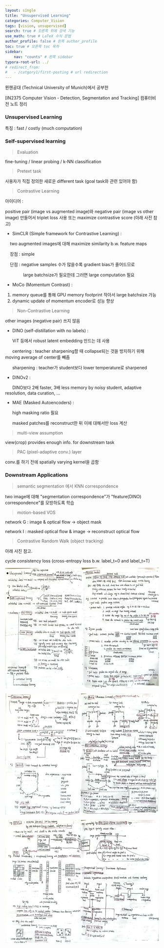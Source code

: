 ```yaml
---
layout: single
title: "Unsupervised Learning"
categories: Computer_Vision
tags: [vision, unsupervised]
search: true # 오른쪽 위에 검색 기능
use_math: true # LaTeX 수식 문법
author_profile: false # 왼쪽 author_profile
toc: true # 오른쪽 toc 목차
sidebar:
    nav: "counts" # 왼쪽 sidebar
typora-root-url: ../
# redirect_from:
#   - /catgory1/first-posting # url redirection
---
```




뮌헨공대 (Technical University of Munich)에서 공부한 

[IN2375 Computer Vision - Detection, Segmentation and Tracking]
컴퓨터비전 노트 정리

### Unsupervised Learning

특징 : fast / costly (much computation)

### Self-supervised learning

>  Evaluation

fine-tuning / linear probing / k-NN classification

> Pretext task

사용자가 직접 정의한 새로운 different task (goal task와 관련 있어야 함)

> Contrastive Learning

아이디어 : 

positive pair (image vs augmented image)와 negative pair (image vs other image) 만들어서 triplet loss 사용 또는 maximize contrastive score (아래 사진 참고)

- SimCLR (Simple framework for Contrastive Learning) :

&nbsp; &nbsp; two augmented images에 대해 maximize similarity b.w. feature maps

&nbsp; &nbsp; 장점 : simple

&nbsp; &nbsp; 단점 : negative samples 수가 많을수록 gradient bias가 줄어드므로 

&nbsp; &nbsp; &nbsp;  &nbsp;  &nbsp;  &nbsp;  &nbsp; large batchsize가 필요한데 그러면 large computation 필요

- MoCo (Momentum Contrast) :

1. memory queue를 통해 GPU memory footprint 작아서 large batchsize 가능
2. dynamic update of momentum encoder로 성능 향상

> Non-Contrastive Learning

other images (negative pair) 쓰지 않음

- DINO (self-distillation with no labels) :

 &nbsp; &nbsp;  &nbsp; ViT 등에서 robust latent embedding 만드는 데 사용

 &nbsp; &nbsp;  &nbsp; centering : teacher sharpening할 때 collapse되는 것을 방지하기 위해 moving average of center를 빼줌

 &nbsp; &nbsp;  &nbsp; sharpening : teacher가 student보다 lower temperature로 sharpened

- DINOv2 :

 &nbsp; &nbsp;  &nbsp; DINO보다 2배 faster, 3배 less memory  by  noisy student, adaptive resolution, data curation, ...

- MAE (Masked Autoencoders) :

 &nbsp; &nbsp;  &nbsp; high masking ratio 필요

 &nbsp; &nbsp;  &nbsp; masked patches를 reconstruct한 뒤 이에 대해서만 loss 계산

>  multi-view assumption

view(crop) provides enough info. for downstream task

>  PAC (pixel-adaptive conv.) layer

conv.를 하기 전에 spatially varying kernel을 곱함

### Downstream Applications

>semantic segmentation 에서 KNN correspondence

two image에 대해 "segmentation correspondence"가 "feature(DINO) correspondence"를 모방하도록 학습

> motion-based VOS

network G : image & optical flow -> object mask

network I : masked optical flow & image -> reconstruct optical flow

> Contrastive Random Walk (object tracking)

아래 사진 참고. 

cycle consistency loss (cross-entropy loss b.w. label_t=0 and label_t=T)

![img97](/images/2024-03-01-unsupervised-learning/img97.jpg)

![img102](/images/2024-03-01-unsupervised-learning/img102.jpg)

![img107](/images/2024-03-01-unsupervised-learning/img107.jpg)
